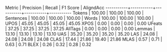 Metric     | Precision |    Recall |  F1 Score | AligndAcc
-----------+-----------+-----------+-----------+-----------
Tokens     |    100.00 |    100.00 |    100.00 |
Sentences  |    100.00 |    100.00 |    100.00 |
Words      |    100.00 |    100.00 |    100.00 |
UPOS       |     45.05 |     45.05 |     45.05 |     45.05
XPOS       |      0.00 |      0.00 |      0.00 |      0.00
UFeats     |     37.25 |     37.25 |     37.25 |     37.25
AllTags    |      0.00 |      0.00 |      0.00 |      0.00
Lemmas     |     13.10 |     13.10 |     13.10 |     13.10
UAS        |     35.20 |     35.20 |     35.20 |     35.20
LAS        |     24.08 |     24.08 |     24.08 |     24.08
CLAS       |     17.44 |     21.86 |     19.40 |     21.86
MLAS       |      0.57 |      0.71 |      0.63 |      0.71
BLEX       |      0.26 |      0.32 |      0.28 |      0.32
